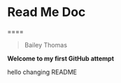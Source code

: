 # Read Me Doc
====

> Bailey Thomas

**Welcome to my first GitHub attempt**
 

 hello changing README